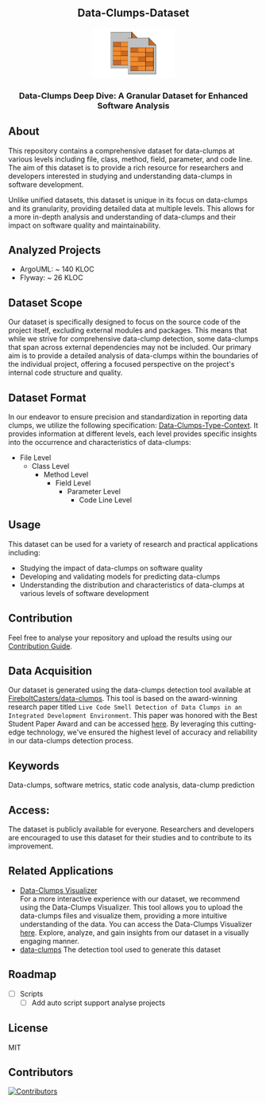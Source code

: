 <h2 align="center">
   Data-Clumps-Dataset
</h2>

<p align="center">
    <img src="https://github.com/FireboltCasters/Data-Clumps-Dataset/raw/main/public/logo.png" alt="logo" style="height:100px;"/>
</p>


<h3 align="center">
Data-Clumps Deep Dive: A Granular Dataset for Enhanced Software Analysis
</h3>

## About

This repository contains a comprehensive dataset for data-clumps at various levels including file, class, method, field, parameter, and code line. The aim of this dataset is to provide a rich resource for researchers and developers interested in studying and understanding data-clumps in software development.

Unlike unified datasets, this dataset is unique in its focus on data-clumps and its granularity, providing detailed data at multiple levels. This allows for a more in-depth analysis and understanding of data-clumps and their impact on software quality and maintainability.

## Analyzed Projects

- ArgoUML: ~ 140 KLOC
- Flyway: ~ 26 KLOC

## Dataset Scope

Our dataset is specifically designed to focus on the source code of the project itself, excluding external modules and packages. This means that while we strive for comprehensive data-clump detection, some data-clumps that span across external dependencies may not be included. Our primary aim is to provide a detailed analysis of data-clumps within the boundaries of the individual project, offering a focused perspective on the project's internal code structure and quality.


## Dataset Format

In our endeavor to ensure precision and standardization in reporting data clumps, we utilize the following specification: [Data-Clumps-Type-Context](https://github.com/FireboltCasters/data-clumps-type-context/).
It provides information at different levels, each level provides specific insights into the occurrence and characteristics of data-clumps:
- File Level
   - Class Level
      - Method Level
         - Field Level
            - Parameter Level
               - Code Line Level


## Usage
This dataset can be used for a variety of research and practical applications including:

- Studying the impact of data-clumps on software quality
- Developing and validating models for predicting data-clumps
- Understanding the distribution and characteristics of data-clumps at various levels of software development

## Contribution

Feel free to analyse your repository and upload the results using our [Contribution Guide](https://github.com/FireboltCasters/Data-Clumps-Dataset/Doc/Contribution_Guide.md).

## Data Acquisition
Our dataset is generated using the data-clumps detection tool available at [FireboltCasters/data-clumps](https://github.com/FireboltCasters/data-clumps). This tool is based on the award-winning research paper titled `Live Code Smell Detection of Data Clumps in an Integrated Development Environment`. This paper was honored with the Best Student Paper Award and can be accessed [here](https://www.scitepress.org/Link.aspx?doi=10.5220/0011727500003464). By leveraging this cutting-edge technology, we've ensured the highest level of accuracy and reliability in our data-clumps detection process.

## Keywords
Data-clumps, software metrics, static code analysis, data-clump prediction

## Access:
The dataset is publicly available for everyone. Researchers and developers are encouraged to use this dataset for their studies and to contribute to its improvement.


## Related Applications
- [Data-Clumps Visualizer](https://github.com/FireboltCasters/data-clumps-visualizer)  
   For a more interactive experience with our dataset, we recommend using the Data-Clumps Visualizer. This tool allows you to upload the data-clumps files and visualize them, providing a more intuitive understanding of the data. You can access the Data-Clumps Visualizer [here](https://github.com/FireboltCasters/data-clumps-visualizer). Explore, analyze, and gain insights from our dataset in a visually engaging manner.
- [data-clumps](https://github.com/FireboltCasters/data-clumps)
   The detection tool used to generate this dataset

## Roadmap

- [ ] Scripts
   - [ ] Add auto script support analyse projects

## License

MIT


## Contributors

<a href="https://github.com/FireboltCasters/Data-Clumps-Dataset"><img src="https://contrib.rocks/image?repo=FireboltCasters/Data-Clumps-Dataset" alt="Contributors" /></a>
